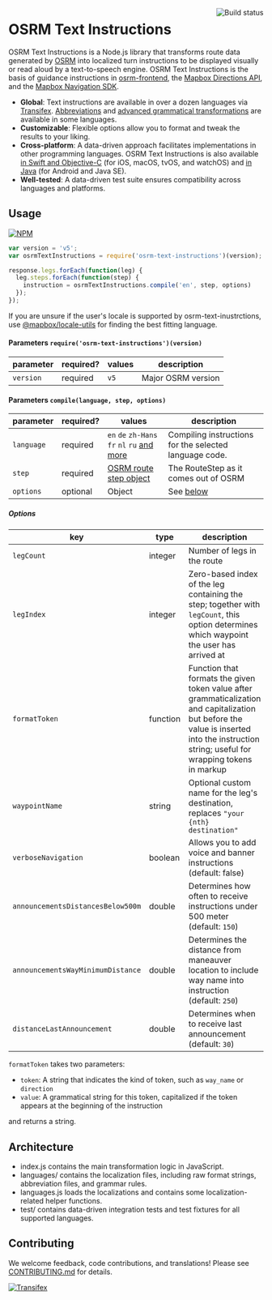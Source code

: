 [<img src="https://travis-ci.org/Project-OSRM/osrm-text-instructions.svg?branch=master" align="right" alt="Build status">](https://travis-ci.org/Project-OSRM/osrm-text-instructions)

# OSRM Text Instructions

OSRM Text Instructions is a Node.js library that transforms route data generated by [OSRM](http://www.project-osrm.org/) into localized turn instructions to be displayed visually or read aloud by a text-to-speech engine. OSRM Text Instructions is the basis of guidance instructions in [osrm-frontend](https://github.com/Project-OSRM/osrm-frontend/), the [Mapbox Directions API](https://www.mapbox.com/api-documentation/#directions), and the [Mapbox Navigation SDK](https://www.mapbox.com/navigation-sdk/).

* **Global**: Text instructions are available in over a dozen languages via [Transifex](https://www.transifex.com/project-osrm/osrm-text-instructions/). [Abbreviations](languages/abbreviations/README.md) and [advanced grammatical transformations](languages/grammar/README.md) are available in some languages.
* **Customizable**: Flexible options allow you to format and tweak the results to your liking.
* **Cross-platform**: A data-driven approach facilitates implementations in other programming languages. OSRM Text Instructions is also available [in Swift and Objective-C](https://github.com/Project-OSRM/osrm-text-instructions.swift/) (for iOS, macOS, tvOS, and watchOS) and [in Java](https://github.com/Project-OSRM/osrm-text-instructions.java/) (for Android and Java SE).
* **Well-tested**: A data-driven test suite ensures compatibility across languages and platforms.

## Usage

[![NPM](https://nodei.co/npm/osrm-text-instructions.png)](https://npmjs.org/package/osrm-text-instructions/)

```js
var version = 'v5';
var osrmTextInstructions = require('osrm-text-instructions')(version);

response.legs.forEach(function(leg) {
  leg.steps.forEach(function(step) {
    instruction = osrmTextInstructions.compile('en', step, options)
  });
});
```

If you are unsure if the user's locale is supported by osrm-text-inustrctions, use [@mapbox/locale-utils](https://github.com/mapbox/locale-utils) for finding the best fitting language.

#### Parameters `require('osrm-text-instructions')(version)`

parameter | required? | values | description
---|----|----|---
`version` | required | `v5` | Major OSRM version

#### Parameters `compile(language, step, options)`

parameter | required? | values | description
---|----|----|---
`language` | required | `en` `de` `zh-Hans` `fr` `nl` `ru` [and more](https://github.com/Project-OSRM/osrm-text-instructions/tree/master/languages/translations/) | Compiling instructions for the selected language code.
`step` | required | [OSRM route step object](https://github.com/Project-OSRM/osrm-backend/blob/master/docs/http.md#routestep-object) | The RouteStep as it comes out of OSRM
`options` | optional | Object | See [below](#options)

##### Options

key | type | description
----|----|----
`legCount` | integer | Number of legs in the route
`legIndex` | integer | Zero-based index of the leg containing the step; together with `legCount`, this option determines which waypoint the user has arrived at
`formatToken` | function | Function that formats the given token value after grammaticalization and capitalization but before the value is inserted into the instruction string; useful for wrapping tokens in markup
`waypointName` | string | Optional custom name for the leg's destination, replaces `"your {nth} destination"`
`verboseNavigation` | boolean |Allows you to add voice and banner instructions (default: false)
`announcementsDistancesBelow500m` | double | Determines how often to receive instructions under 500 meter (default: `150`) 
`announcementsWayMinimumDistance` | double | Determines the distance from maneauver location to include way name into instruction (default: `250`) 
`distanceLastAnnouncement` | double |Determines when to receive last announcement (default: `30`)

`formatToken` takes two parameters:

* `token`: A string that indicates the kind of token, such as `way_name` or `direction`
* `value`: A grammatical string for this token, capitalized if the token appears at the beginning of the instruction

and returns a string.

## Architecture

* index.js contains the main transformation logic in JavaScript.
* languages/ contains the localization files, including raw format strings, abbreviation files, and grammar rules.
* languages.js loads the localizations and contains some localization-related helper functions.
* test/ contains data-driven integration tests and test fixtures for all supported languages.

## Contributing

We welcome feedback, code contributions, and translations! Please see [CONTRIBUTING.md](CONTRIBUTING.md) for details.

[![Transifex](https://www.transifex.com/projects/p/osrm-text-instructions/resource/enjson/chart/image_png)](https://www.transifex.com/project-osrm/osrm-text-instructions/)
